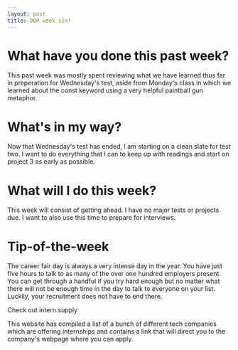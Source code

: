 ```yaml
---
layout: post
title: OOP week six!
---
```


# What have you done this past week?

This past week was mostly spent reviewing what we have learned thus far in preperation for Wednesday's test, aside from Monday's class in which we learned about the const keyword using a very helpful paintball gun metaphor.

# What's in my way?

Now that Wednesday's test has ended, I am starting on a clean slate for test two. I want to do everything that I can to keep up with readings and start on project 3 as early as possible. 

# What will I do this week?

This week will consist of getting ahead. I have no major tests or projects due. I want to also use this time to prepare for interviews.

# Tip-of-the-week

The career fair day is always a very intense day in the year. You have just five hours to talk to as many of the over one hundred employers present. You can get through a handful if you try hard enough but no matter what there will not be enough time in the day to talk to everyone on your list. Luckily, your recruitment does not have to end there. 

Check out intern.supply 

This website has compiled a list of a bunch of different tech companies which are offering internships and contains a link that will direct you to the company's webpage where you can apply.
